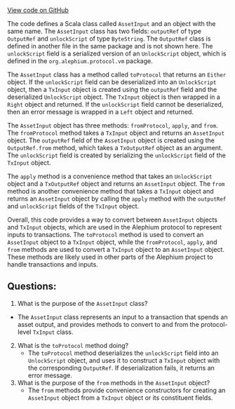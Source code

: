 [View code on GitHub](https://github.com/alephium/alephium/blob/master/api/src/main/scala/org/alephium/api/model/AssetInput.scala)

The code defines a Scala class called `AssetInput` and an object with the same name. The `AssetInput` class has two fields: `outputRef` of type `OutputRef` and `unlockScript` of type `ByteString`. The `OutputRef` class is defined in another file in the same package and is not shown here. The `unlockScript` field is a serialized version of an `UnlockScript` object, which is defined in the `org.alephium.protocol.vm` package.

The `AssetInput` class has a method called `toProtocol` that returns an `Either` object. If the `unlockScript` field can be deserialized into an `UnlockScript` object, then a `TxInput` object is created using the `outputRef` field and the deserialized `UnlockScript` object. The `TxInput` object is then wrapped in a `Right` object and returned. If the `unlockScript` field cannot be deserialized, then an error message is wrapped in a `Left` object and returned.

The `AssetInput` object has three methods: `fromProtocol`, `apply`, and `from`. The `fromProtocol` method takes a `TxInput` object and returns an `AssetInput` object. The `outputRef` field of the `AssetInput` object is created using the `OutputRef.from` method, which takes a `TxOutputRef` object as an argument. The `unlockScript` field is created by serializing the `unlockScript` field of the `TxInput` object.

The `apply` method is a convenience method that takes an `UnlockScript` object and a `TxOutputRef` object and returns an `AssetInput` object. The `from` method is another convenience method that takes a `TxInput` object and returns an `AssetInput` object by calling the `apply` method with the `outputRef` and `unlockScript` fields of the `TxInput` object.

Overall, this code provides a way to convert between `AssetInput` objects and `TxInput` objects, which are used in the Alephium protocol to represent inputs to transactions. The `toProtocol` method is used to convert an `AssetInput` object to a `TxInput` object, while the `fromProtocol`, `apply`, and `from` methods are used to convert a `TxInput` object to an `AssetInput` object. These methods are likely used in other parts of the Alephium project to handle transactions and inputs.
## Questions: 
 1. What is the purpose of the `AssetInput` class?
   - The `AssetInput` class represents an input to a transaction that spends an asset output, and provides methods to convert to and from the protocol-level `TxInput` class.
2. What is the `toProtocol` method doing?
   - The `toProtocol` method deserializes the `unlockScript` field into an `UnlockScript` object, and uses it to construct a `TxInput` object with the corresponding `OutputRef`. If deserialization fails, it returns an error message.
3. What is the purpose of the `from` methods in the `AssetInput` object?
   - The `from` methods provide convenience constructors for creating an `AssetInput` object from a `TxInput` object or its constituent fields.